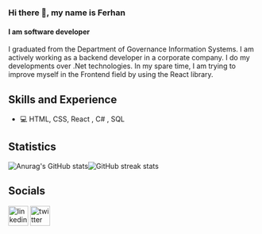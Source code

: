 ### Hi there 👋, my name is Ferhan
#### I am software developer

I graduated from the Department of Governance Information Systems. I am actively working as a backend developer in a corporate company. I do my developments over .Net technologies. In my spare time, I am trying to improve myself in the Frontend field by using the React library.

## Skills and Experience

* 💻 HTML, CSS, React , C# , SQL



## Statistics
 ![Anurag's GitHub stats](https://github-readme-stats.vercel.app/api?username=ferhanabaci&show_icons=true&theme=radical)![GitHub streak stats](https://streak-stats.demolab.com/?user=ferhanabaci)  

## Socials
[<img src='https://cdn.jsdelivr.net/npm/simple-icons@3.0.1/icons/linkedin.svg' alt='linkedin' height='40'>](https://www.linkedin.com/in/https://www.linkedin.com/in/[ferhan-abaci-36a107199](https://www.linkedin.com/in/ferhan-abaci-36a107199)//)  [<img src='https://cdn.jsdelivr.net/npm/simple-icons@3.0.1/icons/twitter.svg' alt='twitter' height='40'>](https://twitter.com/https://twitter.com/ferhanabacii)  






